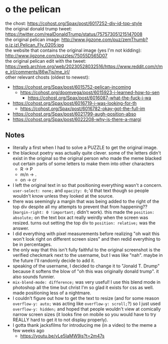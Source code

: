 # o the pelican
the chost: <https://cohost.org/Spax/post/6017252-div-id-top-style>  
the original donald trump tweet: <https://twitter.com/realDonaldTrump/status/757573051215147008>  
the original pelican image: <http://www.jigzone.com/puz/zemThumb?p.jz.jzI.Pelican_Fly_0205:jpg>  
the website that contains the original image (yes I'm not kidding): <http://www.jigzone.com/puzzles/75055D565D07>  
the original pelican edit with the tweet: <https://web.archive.org/web/20230528032516/https://www.reddit.com/r/me_irl/comments/86w7js/me_irl/>  
other relevant chosts (oldest to newest):
- <https://cohost.org/Spax/post/6015752-pelican-incoming>
  - <https://cohost.org/doomvega/post/6015923-i-learned-how-to-sen>
    - <https://cohost.org/Spax/post/6016087-what-the-fuck-i-wa>
- <https://cohost.org/Spax/post/6016719-i-was-looking-for-th>
  - <https://cohost.org/Spax/post/6016782-okay-got-the-full-im>
- <https://cohost.org/Spax/post/6021799-augh-position-abso>
- <https://cohost.org/Spax/post/6022208-why-is-there-a-margi>

## Notes
- literally a first when I had to solve a PUZZLE to get the original image.
- the blackout poetry was actually quite clever. some of the letters didn't exist in the original so the original person who made the meme blacked out certain parts of some letters to make them into other characters
  - R -> P
  - m/n -> .
  - on -> cr
- I left the original text in so that positioning everything wasn't a concern. `user-select: none;` and `opacity: 0;`'d that text though so people wouldn't know unless they looked at the source.
- there was seemingly a margin that was being added to the right of the top div despite all my attempts to prevent that from happening?? (`margin-right: 0 !important;` didn't work). this made the `position: absolute;` on the text box act really weirdly when the screen was resized. turns out setting the top div to `position: relative;` was the answer.
- I did everything with pixel measurements before realizing "oh wait this won't look right on different screen sizes" and then redid everything to be in percentages.
- the only way that this isn't fully faithful to the original screenshot is the verified checkmark next to the username, but I was like "nah". maybe in the future I'll randomly decide to add it.
- speaking of the username, I decided to change it to "Jonald T. Drump" because it softens the blow of "oh this was originally donald trump". it also sounds funnier.
- `mix-blend-mode: difference;` was very useful! I use this blend mode in photoshop all the time but christ I'm so glad it exists for css as well. made positioning less of a nightmare.
- I couldn't figure out how to get the text to resize (and for some reason `overflow-y: auto;` was acting like `overflow-y: scroll;`?) so I just used `overflow-y: hidden;` and hoped that people wouldn't view at comically narrow screen sizes (it looks fine on mobile so you would have to try REALLY hard to get it to not display properly).
- I gotta thank jacksfilms for introducing me (in a video) to the meme a few weeks ago
  - <https://youtu.be/vLe5IaMW9is?t=2m47s>
